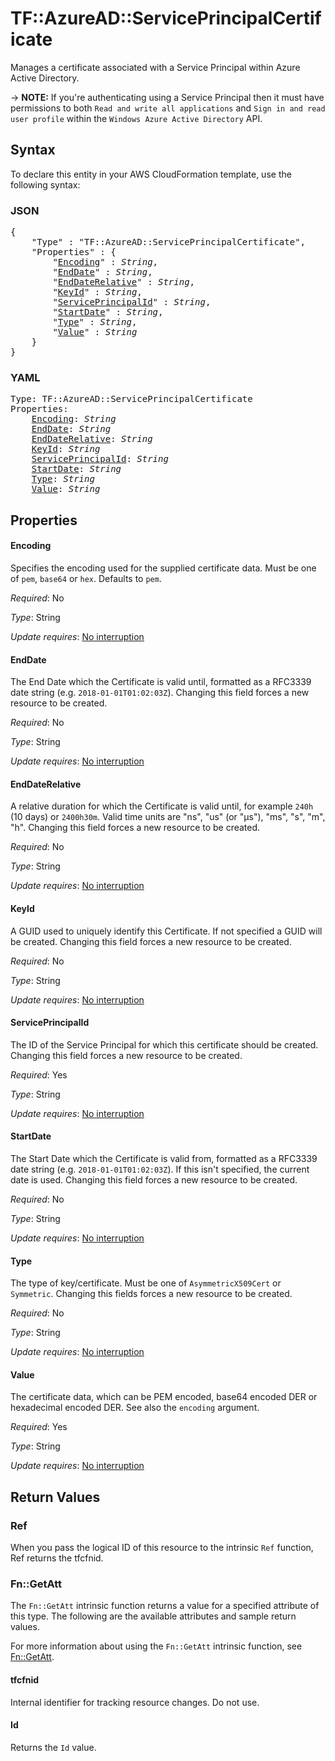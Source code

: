 # TF::AzureAD::ServicePrincipalCertificate

Manages a certificate associated with a Service Principal within Azure Active Directory.

-> **NOTE:** If you're authenticating using a Service Principal then it must have permissions to both `Read and write all applications` and `Sign in and read user profile` within the `Windows Azure Active Directory` API.

## Syntax

To declare this entity in your AWS CloudFormation template, use the following syntax:

### JSON

<pre>
{
    "Type" : "TF::AzureAD::ServicePrincipalCertificate",
    "Properties" : {
        "<a href="#encoding" title="Encoding">Encoding</a>" : <i>String</i>,
        "<a href="#enddate" title="EndDate">EndDate</a>" : <i>String</i>,
        "<a href="#enddaterelative" title="EndDateRelative">EndDateRelative</a>" : <i>String</i>,
        "<a href="#keyid" title="KeyId">KeyId</a>" : <i>String</i>,
        "<a href="#serviceprincipalid" title="ServicePrincipalId">ServicePrincipalId</a>" : <i>String</i>,
        "<a href="#startdate" title="StartDate">StartDate</a>" : <i>String</i>,
        "<a href="#type" title="Type">Type</a>" : <i>String</i>,
        "<a href="#value" title="Value">Value</a>" : <i>String</i>
    }
}
</pre>

### YAML

<pre>
Type: TF::AzureAD::ServicePrincipalCertificate
Properties:
    <a href="#encoding" title="Encoding">Encoding</a>: <i>String</i>
    <a href="#enddate" title="EndDate">EndDate</a>: <i>String</i>
    <a href="#enddaterelative" title="EndDateRelative">EndDateRelative</a>: <i>String</i>
    <a href="#keyid" title="KeyId">KeyId</a>: <i>String</i>
    <a href="#serviceprincipalid" title="ServicePrincipalId">ServicePrincipalId</a>: <i>String</i>
    <a href="#startdate" title="StartDate">StartDate</a>: <i>String</i>
    <a href="#type" title="Type">Type</a>: <i>String</i>
    <a href="#value" title="Value">Value</a>: <i>String</i>
</pre>

## Properties

#### Encoding

Specifies the encoding used for the supplied certificate data. Must be one of `pem`, `base64` or `hex`. Defaults to `pem`.

_Required_: No

_Type_: String

_Update requires_: [No interruption](https://docs.aws.amazon.com/AWSCloudFormation/latest/UserGuide/using-cfn-updating-stacks-update-behaviors.html#update-no-interrupt)

#### EndDate

The End Date which the Certificate is valid until, formatted as a RFC3339 date string (e.g. `2018-01-01T01:02:03Z`). Changing this field forces a new resource to be created.

_Required_: No

_Type_: String

_Update requires_: [No interruption](https://docs.aws.amazon.com/AWSCloudFormation/latest/UserGuide/using-cfn-updating-stacks-update-behaviors.html#update-no-interrupt)

#### EndDateRelative

A relative duration for which the Certificate is valid until, for example `240h` (10 days) or `2400h30m`. Valid time units are "ns", "us" (or "µs"), "ms", "s", "m", "h". Changing this field forces a new resource to be created.

_Required_: No

_Type_: String

_Update requires_: [No interruption](https://docs.aws.amazon.com/AWSCloudFormation/latest/UserGuide/using-cfn-updating-stacks-update-behaviors.html#update-no-interrupt)

#### KeyId

A GUID used to uniquely identify this Certificate. If not specified a GUID will be created. Changing this field forces a new resource to be created.

_Required_: No

_Type_: String

_Update requires_: [No interruption](https://docs.aws.amazon.com/AWSCloudFormation/latest/UserGuide/using-cfn-updating-stacks-update-behaviors.html#update-no-interrupt)

#### ServicePrincipalId

The ID of the Service Principal for which this certificate should be created. Changing this field forces a new resource to be created.

_Required_: Yes

_Type_: String

_Update requires_: [No interruption](https://docs.aws.amazon.com/AWSCloudFormation/latest/UserGuide/using-cfn-updating-stacks-update-behaviors.html#update-no-interrupt)

#### StartDate

The Start Date which the Certificate is valid from, formatted as a RFC3339 date string (e.g. `2018-01-01T01:02:03Z`). If this isn't specified, the current date is used.  Changing this field forces a new resource to be created.

_Required_: No

_Type_: String

_Update requires_: [No interruption](https://docs.aws.amazon.com/AWSCloudFormation/latest/UserGuide/using-cfn-updating-stacks-update-behaviors.html#update-no-interrupt)

#### Type

The type of key/certificate. Must be one of `AsymmetricX509Cert` or `Symmetric`. Changing this fields forces a new resource to be created.

_Required_: No

_Type_: String

_Update requires_: [No interruption](https://docs.aws.amazon.com/AWSCloudFormation/latest/UserGuide/using-cfn-updating-stacks-update-behaviors.html#update-no-interrupt)

#### Value

The certificate data, which can be PEM encoded, base64 encoded DER or hexadecimal encoded DER. See also the `encoding` argument.

_Required_: Yes

_Type_: String

_Update requires_: [No interruption](https://docs.aws.amazon.com/AWSCloudFormation/latest/UserGuide/using-cfn-updating-stacks-update-behaviors.html#update-no-interrupt)

## Return Values

### Ref

When you pass the logical ID of this resource to the intrinsic `Ref` function, Ref returns the tfcfnid.

### Fn::GetAtt

The `Fn::GetAtt` intrinsic function returns a value for a specified attribute of this type. The following are the available attributes and sample return values.

For more information about using the `Fn::GetAtt` intrinsic function, see [Fn::GetAtt](https://docs.aws.amazon.com/AWSCloudFormation/latest/UserGuide/intrinsic-function-reference-getatt.html).

#### tfcfnid

Internal identifier for tracking resource changes. Do not use.

#### Id

Returns the <code>Id</code> value.

